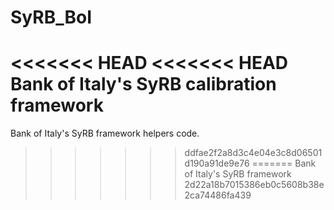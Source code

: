 # SyRB_BoI
<<<<<<< HEAD
<<<<<<< HEAD
Bank of Italy's SyRB calibration framework
=======
Bank of Italy's SyRB framework helpers code.
>>>>>>> ddfae2f2a8d3c4e04e3c8d06501d190a91de9e76
=======
Bank of Italy's SyRB framework
>>>>>>> 2d22a18b7015386eb0c5608b38e2ca74486fa439

